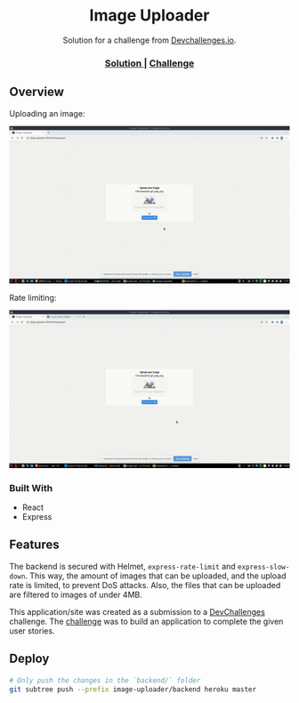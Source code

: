<h1 align="center">Image Uploader</h1>

<div align="center">
   Solution for a challenge from  <a href="http://devchallenges.io" target="_blank">Devchallenges.io</a>.
</div>

<div align="center">
  <h3>
    <a href="https://{your-url-to-the-solution}">
      Solution
    </a>
    <span> | </span>
    <a href="https://devchallenges.io/challenges/O2iGT9yBd6xZBrOcVirx">
      Challenge
    </a>
  </h3>
</div>

## Overview

Uploading an image:

![success](./success.gif)

Rate limiting:

![too-many-requests](./too-many-requests.gif)

### Built With

- React
- Express

## Features

The backend is secured with Helmet, `express-rate-limit` and `express-slow-down`. This way, the amount of images that can be uploaded, and the upload rate is limited, to prevent DoS attacks. Also, the files that can be uploaded are filtered to images of under 4MB.

This application/site was created as a submission to a [DevChallenges](https://devchallenges.io/challenges) challenge. The [challenge](https://devchallenges.io/challenges/O2iGT9yBd6xZBrOcVirx) was to build an application to complete the given user stories.

## Deploy

```bash
# Only push the changes in the `backend/` folder
git subtree push --prefix image-uploader/backend heroku master
```
